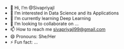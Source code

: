 - 👋 Hi, I’m @Sivapriyajl
- 👀 I’m interested in Data Science and its Applications
- 🌱 I’m currently learning Deep Learning
- 💞️ I’m looking to collaborate on ...
- 📫 How to reach me sivapriyajl99@gmail.com
- 😄 Pronouns: She/Her
- ⚡ Fun fact: ...

<!---
Sivapriyajl/Sivapriyajl is a ✨ special ✨ repository because its `README.md` (this file) appears on your GitHub profile.
You can click the Preview link to take a look at your changes.
--->
